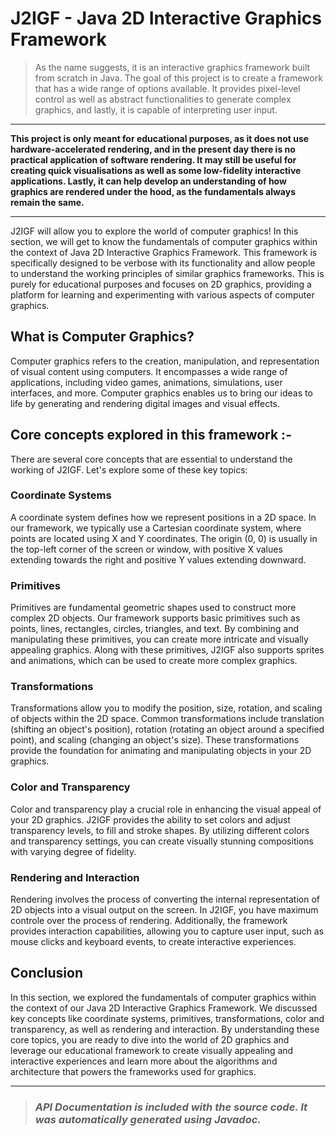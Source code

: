 # J2IGF - Java 2D Interactive Graphics Framework

> As the name suggests, it is an interactive graphics framework built from scratch in Java. The goal of this project is
> to create a framework that has a wide range of options available. It provides pixel-level control as well as abstract
> functionalities to generate complex graphics, and lastly, it is capable of interpreting user input.

---

<b>This project is only meant for educational purposes, as it does not use hardware-accelerated rendering, and in the
present day there is no practical application of software rendering. It may still be useful for creating quick
visualisations as well as some low-fidelity interactive applications. Lastly, it can help develop an understanding
of how graphics are rendered under the hood, as the fundamentals always remain the same.</b>

---

J2IGF will allow you to explore the world of computer graphics! In this section, we will get to know the fundamentals of
computer graphics within the context of Java 2D Interactive Graphics Framework. This framework is specifically designed
to be verbose with its functionality and allow people to understand the working principles of similar graphics
frameworks. This is purely for educational purposes and focuses on 2D graphics, providing a platform for learning and
experimenting with various aspects of computer graphics.

## What is Computer Graphics?

Computer graphics refers to the creation, manipulation, and representation of visual content using computers. It
encompasses a wide range of applications, including video games, animations, simulations, user interfaces, and more.
Computer graphics enables us to bring our ideas to life by generating and rendering digital images and visual effects.

## Core concepts explored in this framework :-

There are several core concepts that are essential to understand the working of J2IGF. Let's explore some of these key
topics:

### Coordinate Systems

A coordinate system defines how we represent positions in a 2D space. In our framework, we typically use a Cartesian
coordinate system, where points are located using X and Y coordinates. The origin (0, 0) is usually in the top-left
corner of the screen or window, with positive X values extending towards the right and positive Y values extending
downward.

### Primitives

Primitives are fundamental geometric shapes used to construct more complex 2D objects. Our framework supports basic
primitives such as points, lines, rectangles, circles, triangles, and text. By combining and manipulating these
primitives, you can create more intricate and visually appealing graphics. Along with these primitives, J2IGF also
supports sprites and animations, which can be used to create more complex graphics.

### Transformations

Transformations allow you to modify the position, size, rotation, and scaling of objects within the 2D space. Common
transformations include translation (shifting an object's position), rotation (rotating an object around a specified
point), and scaling (changing an object's size). These transformations provide the foundation for animating and
manipulating objects in your 2D graphics.

### Color and Transparency

Color and transparency play a crucial role in enhancing the visual appeal of your 2D graphics. J2IGF provides the
ability to set colors and adjust transparency levels, to fill and stroke shapes. By utilizing different colors and
transparency settings, you can create visually stunning compositions with varying degree of fidelity.

### Rendering and Interaction

Rendering involves the process of converting the internal representation of 2D objects into a visual output on the
screen. In J2IGF, you have maximum controle over the process of rendering. Additionally, the framework provides
interaction capabilities, allowing you to capture user input, such as mouse clicks and keyboard events, to create
interactive experiences.

## Conclusion

In this section, we explored the fundamentals of computer graphics within the context of our Java 2D Interactive
Graphics Framework. We discussed key concepts like coordinate systems, primitives, transformations, color and
transparency, as well as rendering and interaction. By understanding these core topics, you are ready to dive into the
world of 2D graphics and leverage our educational framework to create visually appealing and interactive experiences and
learn more about the algorithms and architecture that powers the frameworks used for graphics.

---

> ### *API Documentation is included with the source code. It was automatically generated using Javadoc.*

